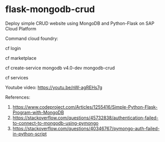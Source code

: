 # flask-mongodb-crud
Deploy simple CRUD website using MongoDB and Python-Flask on SAP Cloud Platform

Command cloud foundry:

cf login

cf marketplace

cf create-service mongodb v4.0-dev mongodb-crud

cf services

Youtube video:
https://youtu.be/nW-agREHs7g

References:
1. https://www.codeproject.com/Articles/1255416/Simple-Python-Flask-Program-with-MongoDB
2. https://stackoverflow.com/questions/45732838/authentication-failed-to-connect-to-mongodb-using-pymongo
3. https://stackoverflow.com/questions/40346767/pymongo-auth-failed-in-python-script


